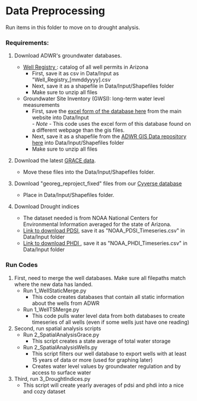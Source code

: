 # Data Preprocessing

Run items in this folder to move on to drought analysis.

### Requirements:
 1. Download ADWR's groundwater databases.
     - <a href = 'https://gisdata2016-11-18t150447874z-azwater.opendata.arcgis.com/datasets/34c92af536ec4047aeaf9d93053dc317_0/explore?location=0.015556%2C-111.970052%2C0.00' target='_blank'>Well Registry </a>: catalog of all well permits in Arizona
       - First, save it as csv in Data/Input as "Well_Registry_[mmddyyyy].csv
       - Next, save it as a shapefile in Data/Input/Shapefiles folder
       - Make sure to unzip all files
     - Groundwater Site Inventory (GWSI)</a>: long-term water level measurements
       - First, save the <a href= 'https://www.azwater.gov/sites/default/files/zip/GWSI_ZIP_20240401.zip' target='_blank'>excel form of the database here</a> from the main website into Data/Input
        <br>  - *Note* - This code uses the excel form of this database found on a different webpage than the gis files.
       - Next, save it as a shapefile from the <a href='https://gisdata2016-11-18t150447874z-azwater.opendata.arcgis.com/datasets/azwater::gwsi-app/explore?layer=3&location=34.064362%2C-111.834805%2C6.67' target='_blank'>ADWR GIS Data repository here</a> into Data/Input/Shapefiles folder
       - Make sure to unzip all files
2. Download the latest <a href=' https://www2.csr.utexas.edu/grace/RL0602_mascons.html' target='_blank'>GRACE data</a>.
   - Move these files into the Data/Input/Shapefiles folder.
3. Download "georeg_reproject_fixed" files from our <a href=' https://datacommons.cyverse.org/browse/iplant/home/shared/commons_repo/curated/Tadych_AzGroundwaterSpatialAnalysis_Aug2023/Data/Shapefiles' target='_blank'>Cyverse database </a>
   - Place in Data/Input/Shapefiles folder.
 
 4. Download Drought indices
     - The dataset needed is from NOAA National Centers for Environmental Information averaged for the state of Arizona.
     - <a href='https://www.ncei.noaa.gov/access/monitoring/climate-at-a-glance/statewide/time-series/2/pdsi/1/0/1895-2024' target='_blank'> Link to download PDSI</a>, save it as "NOAA_PDSI_Timeseries.csv" in Data/Input folder
     - <a href='https://www.ncei.noaa.gov/access/monitoring/climate-at-a-glance/statewide/time-series/2/phdi/1/0/1895-2024' target='_blank'>Link to download PHDI </a>, save it as "NOAA_PHDI_Timeseries.csv" in Data/Input folder

 ### Run Codes
 1. First, need to merge the well databases.  Make sure all filepaths match where the new data has landed.
    - Run 1_WellStaticMerge.py
      - This code creates databases that contain all static information about the wells from ADWR
    - Run 1_WellTSMerge.py
      - This code pulls water level data from both databases to create timeseries of all wells (even if some wells just have one reading)
 2. Second, run spatial analysis scripts
    - Run 2_SpatialAnalysisGrace.py
      - This script creates a state average of total water storage
    - Run 2_SpatialAnalysisWells.py
      - This script filters our well database to export wells with at least 15 years of data or more (used for graphing later)
      - Creates water level values by groundwater regulation and by access to surface water
 3. Third, run 3_DroughtIndices.py
    - This script will create yearly averages of pdsi and phdi into a nice and cozy dataset